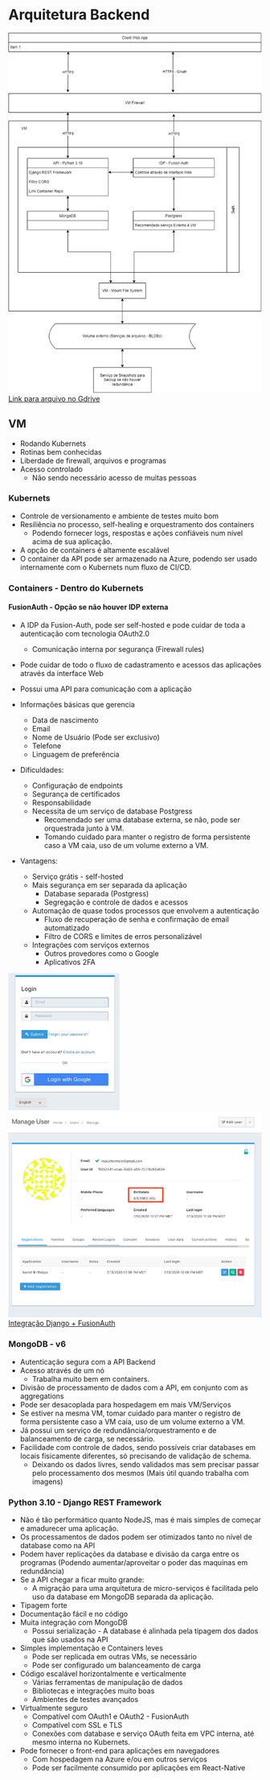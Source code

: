 # Arquitetura Backend

![Arquitetura](images/infra_backend_1_0_1.png)
[Link para arquivo no Gdrive](https://drive.google.com/file/d/1CA24XPILXxBYLtid1PCO1mjSimEtloso/view?usp=sharing)

## VM

- Rodando Kubernets
- Rotinas bem conhecidas
- Liberdade de firewall, arquivos e programas
- Acesso controlado
  - Não sendo necessário acesso de muitas pessoas

### Kubernets

- Controle de versionamento e ambiente de testes muito bom
- Resiliência no processo, self-healing e orquestramento dos containers
  - Podendo fornecer logs, respostas e ações confiáveis num nível acima de sua aplicação.
- A opção de containers é altamente escalável
- O container da API pode ser armazenado na Azure, podendo ser usado internamente com o Kubernets num fluxo de CI/CD.

### Containers - Dentro do Kubernets

#### FusionAuth - Opção se não houver IDP externa

- A IDP da Fusion-Auth, pode ser self-hosted e pode cuidar de toda a autenticação com tecnologia OAuth2.0
  - Comunicação interna por segurança (Firewall rules)
- Pode cuidar de todo o fluxo de cadastramento e acessos das aplicações através da interface Web
- Possui uma API para comunicação com a aplicação
- Informações básicas que gerencia
  - Data de nascimento
  - Email
  - Nome de Usuário (Pode ser exclusivo)
  - Telefone
  - Linguagem de preferência

- Dificuldades:
  - Configuração de endpoints
  - Segurança de certificados
  - Responsabilidade
  - Necessita de um serviço de database Postgress
    - Recomendado ser uma database externa, se não, pode ser orquestrada junto à VM.
    - Tomando cuidado para manter o registro de forma persistente caso a VM caia, uso de um volume externo a VM.

- Vantagens:
  - Serviço grátis - self-hosted
  - Mais segurança em ser separada da aplicação
    - Database separada (Postgress)
    - Segregação e controle de dados e acessos
  - Automação de quase todos processos que envolvem a autenticação
    - Fluxo de recuperação de senha e confirmação de email automatizado
    - Filtro de CORS e limites de erros personalizável
  - Integrações com serviços externos
    - Outros provedores como o Google
    - Aplicativos 2FA

![Login Screen](images/IDP_FusionAuth_Login.png)  
![Dados do usuário](images/IDP_FusionAuth_UserData.png)  
[Integração Django + FusionAuth](https://fusionauth.io/blog/2020/07/14/django-and-oauth)

### MongoDB - v6

- Autenticação segura com a API Backend
- Acesso através de um nó
  - Trabalha muito bem em containers.
- Divisão de processamento de dados com a API, em conjunto com as aggregations
- Pode ser desacoplada para hospedagem em mais VM/Serviços
- Se estiver na mesma VM, tomar cuidado para manter o registro de forma persistente caso a VM caia, uso de um volume externo a VM.
- Já possui um serviço de redundância/orquestramento e de balanceamento de carga, se necessário.
- Facilidade com controle de dados, sendo possíveis criar databases em locais fisicamente diferentes, só precisando de validação de schema.
  - Deixando os dados livres, sendo validados mas sem precisar passar pelo processamento dos mesmos (Mais útil quando trabalha com imagens)

### Python 3.10 - Django REST Framework

- Não é tão performático quanto NodeJS, mas é mais simples de começar e amadurecer uma aplicação.
- Os processamentos de dados podem ser otimizados tanto no nível de database como na API
- Podem haver replicações da database e divisão da carga entre os programas (Podendo aumentar/aproveitar o poder das maquinas em redundância)
- Se a API chegar a ficar muito grande:
  - A migração para uma arquitetura de micro-serviços é facilitada pelo uso da database em MongoDB separada da aplicação.
- Tipagem forte
- Documentação fácil e no código
- Muita integração com MongoDB
  - Possui serialização - A database é alinhada pela tipagem dos dados que são usados na API
- Simples implementação e Containers leves
  - Pode ser replicada em outras VMs, se necessário
  - Pode ser configurado um balanceamento de carga
- Código escalável horizontalmente e verticalmente
  - Várias ferramentas de manipulação de dados
  - Bibliotecas e integrações muito boas
  - Ambientes de testes avançados
- Virtualmente seguro
  - Compatível com OAuth1 e OAuth2 - FusionAuth
  - Compatível com SSL e TLS
  - Conexões com database e serviço OAuth feita em VPC interna, até mesmo interna no Kubernets.
- Pode fornecer o front-end para aplicações em navegadores
  - Com hospedagem na Azure e/ou em outros serviços
  - Pode ser facilmente consumido por aplicações em React-Native
